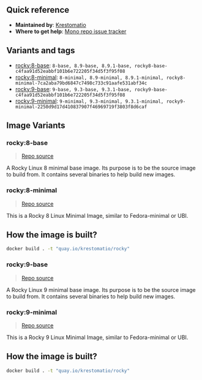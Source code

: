 ## Quick reference
- **Maintained by**:
[Krestomatio](https://krestomatio.com)
- **Where to get help**:
[Mono repo issue tracker](https://github.com/krestomatio/container_builder/issues)

## Variants and tags
- [rocky:8-base](#rocky8-base): `8-base, 8.9-base, 8.9.1-base, rocky8-base-c4faa91d52eabbf101b6e722205f34d5f3f95f08`
- [rocky:8-minimal](#rocky8-minimal): `8-minimal, 8.9-minimal, 8.9.1-minimal, rocky8-minimal-7ca2aba79bd6847c7498c733c91aafe531abf34c`
- [rocky:9-base](#rocky9-base): `9-base, 9.3-base, 9.3.1-base, rocky9-base-c4faa91d52eabbf101b6e722205f34d5f3f95f08`
- [rocky:9-minimal](#rocky9-minimal): `9-minimal, 9.3-minimal, 9.3.1-minimal, rocky9-minimal-2250d9d17d410837907f46969719f3803f8d6caf`


## Image Variants
### rocky:8-base
> [Repo source](https://github.com/krestomatio/container_builder/tree/master/rocky/rocky8-base)

A Rocky Linux 8 minimal base image. Its purpose is to be the source image to build from. It contains several binaries to help build new images.

### rocky:8-minimal
> [Repo source](https://github.com/krestomatio/container_builder/tree/master/rocky/rocky8-minimal)

This is a Rocky 8 Linux Minimal Image, similar to Fedora-minimal or UBI.

## How the image is built?
```bash
docker build . -t "quay.io/krestomatio/rocky"
```

### rocky:9-base
> [Repo source](https://github.com/krestomatio/container_builder/tree/master/rocky/rocky9-base)

A Rocky Linux 9 minimal base image. Its purpose is to be the source image to build from. It contains several binaries to help build new images.

### rocky:9-minimal
> [Repo source](https://github.com/krestomatio/container_builder/tree/master/rocky/rocky9-minimal)

This is a Rocky 9 Linux Minimal Image, similar to Fedora-minimal or UBI.

## How the image is built?
```bash
docker build . -t "quay.io/krestomatio/rocky"
```

